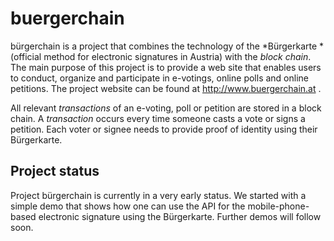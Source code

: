 # buergerchain

bürgerchain is a project that combines the technology of the *Bürgerkarte *
(official method for electronic signatures in Austria) with the *block chain*.
The main purpose of this project is to provide a web site that enables users
to conduct, organize and participate in e-votings, online polls and online 
petitions. The project website can be found at http://www.buergerchain.at .

All relevant _transactions_ of an e-voting, poll or petition are stored in 
a block chain. A _transaction_ occurs every time someone casts a vote or signs
a petition. Each voter or signee needs to provide proof of identity using their
Bürgerkarte.

## Project status

Project bürgerchain is currently in a very early status. We started with a
simple demo that shows how one can use the API for the mobile-phone-based
electronic signature using the Bürgerkarte. Further demos will follow soon.